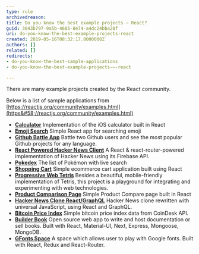 ```yaml
---
type: rule
archivedreason: 
title: Do you know the best example projects – React?
guid: 3043b797-9a5b-4685-8e74-a4dc24bba20f
uri: do-you-know-the-best-example-projects-react
created: 2019-05-16T08:32:17.0000000Z
authors: []
related: []
redirects:
- do-you-know-the-best-sample-applications
- do-you-know-the-best-example-projects-–-react

---
```


There are many example projects created by the React community.  


<!--endintro-->

Below is a list of sample applications from [https://reactjs.org/community/examples.html](https&#58;//reactjs.org/community/examples.html)

* **[Calculator](https&#58;//github.com/ahfarmer/calculator)** Implementation of the iOS calculator built in React
* **[Emoji Search](https&#58;//github.com/ahfarmer/emoji-search)** Simple React app for searching emoji
* **[Github Battle App](https&#58;//tm.dev/react-course-project/)** Battle two Github users and see the most popular Github projects for any language.
* **[React Powered Hacker News Client](https&#58;//github.com/insin/react-hn)** A React & react-router-powered implementation of Hacker News using its Firebase API.
* **[Pokedex](https&#58;//github.com/alik0211/pokedex)** The list of Pokémon with live search
* **[Shopping Cart](https&#58;//github.com/jeffersonRibeiro/react-shopping-cart)** Simple ecommerce cart application built using React
* **[Progressive Web Tetris](https&#58;//github.com/skidding/flatris)** Besides a beautiful, mobile-friendly implementation of Tetris, this project is a playground for integrating and experimenting with web technologies.
* **[Product Comparison Page](https&#58;//github.com/Rhymond/product-compare-react)** Simple Product Compare page built in React
* **[Hacker News Clone React/GraphQL](https&#58;//github.com/clintonwoo/hackernews-react-graphql)** Hacker News clone rewritten with universal JavaScript, using React and GraphQL.
* **[Bitcoin Price Index](https&#58;//github.com/mrkjlchvz/bitcoin-price-index)** Simple bitcoin price index data from CoinDesk API.
* **[Builder Book](https&#58;//github.com/builderbook/builderbook)** Open source web app to write and host documentation or sell books. Built with React, Material-UI, Next, Express, Mongoose, MongoDB.
* **[GFonts Space](https&#58;//github.com/pankajladhar/GFontsSpace)** A space which allows user to play with Google fonts. Built with React, Redux and React-Router.
